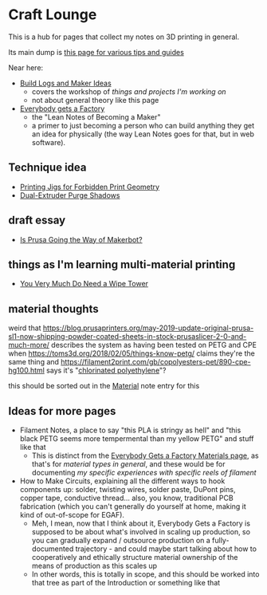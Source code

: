 # Craft Lounge

This is a hub for pages that collect my notes on 3D printing in general.

Its main dump is [this page for various tips and guides](zw43a-q4g9q-0za0h-8f69x-zttwv)

Near here:

- [Build Logs and Maker Ideas](p9mme-p7s37-c6a56-vvqwc-9xatr)
  - covers the workshop of *things and projects I'm working on*
  - not about general theory like this page
- [Everybody gets a Factory](hjyrc-z8tcf-8z9s0-yap0c-zx1wx)
  - the "Lean Notes of Becoming a Maker"
  - a primer to just becoming a person who can build anything they get an idea for physically (the way Lean Notes goes for that, but in web software).

## Technique idea

- [Printing Jigs for Forbidden Print Geometry](ndwcb-v1rkt-cs9cq-jq1er-ne9tx)
- [Dual-Extruder Purge Shadows](qs1mx-we0hp-0w8jx-q14df-3nk8f)

## draft essay

- [Is Prusa Going the Way of Makerbot?](bkhkt-r2kgp-rdagv-ab8rc-gtr4q)

## things as I'm learning multi-material printing

- [You Very Much Do Need a Wipe Tower](j63sz-ybp8g-mf8fj-1vzt3-kazey)

## material thoughts

weird that https://blog.prusaprinters.org/may-2019-update-original-prusa-sl1-now-shipping-powder-coated-sheets-in-stock-prusaslicer-2-0-and-much-more/ describes the system as having been tested on PETG and CPE when https://toms3d.org/2018/02/05/things-know-petg/ claims they're the same thing and https://filament2print.com/gb/copolyesters-pet/890-cpe-hg100.html says it's "[chlorinated polyethylene](https://en.wikipedia.org/wiki/Chlorinated_polyethylene)"?

this should be sorted out in the [Material][] note entry for this

[Material]: 5s1nn-n67mv-wf9c5-th3yr-grgrt

## Ideas for more pages

- Filament Notes, a place to say "this PLA is stringy as hell" and "this black PETG seems more tempermental than my yellow PETG" and stuff like that
  - This is distinct from the [Everybody Gets a Factory Materials page][EGAFM], as that's for *material types in general*, and these would be for documenting *my specific experiences with specific reels of filament*
- How to Make Circuits, explaining all the different ways to hook components up: solder, twisting wires, solder paste, DuPont pins, copper tape, conductive thread... also, you know, traditional PCB fabrication (which you can't generally do yourself at home, making it kind of out-of-scope for EGAF).
  - Meh, I mean, now that I think about it, Everybody Gets a Factory is supposed to be about what's involved in scaling up production, so you can gradually expand / outsource production on a fully-documented trajectory - and could maybe start talking about how to cooperatively and ethically structure material ownership of the means of production as this scales up
  - In other words, this is totally in scope, and this should be worked into that tree as part of the Introduction or something like that

[EGAFM]: 5s1nn-n67mv-wf9c5-th3yr-grgrt
